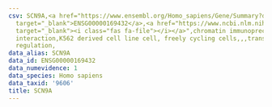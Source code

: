 ```yaml
---
csv: SCN9A,<a href="https://www.ensembl.org/Homo_sapiens/Gene/Summary?db=core;g=ENSG00000169432"
  target="_blank">ENSG00000169432</a>,<a href="https://www.ncbi.nlm.nih.gov/pubmed/23959860"
  target="_blank"><i class="fas fa-file"></i></a>",chromatin immunoprecipitation assay,direct
  interaction,K562 derived cell line cell, freely cycling cells,,,transcriptional
  regulation,
data_alias: SCN9A
data_id: ENSG00000169432
data_numevidence: 1
data_species: Homo sapiens
data_taxid: '9606'
title: SCN9A
---
```

